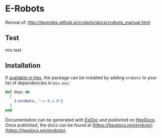 # E-Robots

Revival of:
http://tpoindex.github.io/crobots/docs/crobots_manual.html

## Test

mix test


## Installation

If [available in Hex](https://hex.pm/docs/publish), the package can be installed
by adding `erobots` to your list of dependencies in `mix.exs`:

```elixir
def deps do
  [
    {:erobots, "~> 0.1.0"}
  ]
end
```

Documentation can be generated with [ExDoc](https://github.com/elixir-lang/ex_doc)
and published on [HexDocs](https://hexdocs.pm). Once published, the docs can
be found at [https://hexdocs.pm/erobots](https://hexdocs.pm/erobots).
